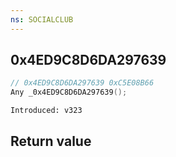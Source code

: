 ```yaml
---
ns: SOCIALCLUB
---
```

## 0x4ED9C8D6DA297639

```c
// 0x4ED9C8D6DA297639 0xC5E08B66
Any _0x4ED9C8D6DA297639();
```

```
Introduced: v323
```


## Return value
